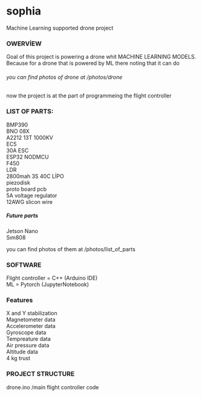 # sophia  
Machine Learning supported drone project  

### OWERVİEW
Goal of this project is powering a drone whit MACHINE LEARNING MODELS. Because for a drone that is powered by ML there noting that it can do  
###### you can find photos of drone at /photos/drone
now the project is at the part of programmeing the flight controller

### LIST OF PARTS:  

BMP390  
BNO 08X  
A2212 13T 1000KV  
EC5  
30A ESC  
ESP32 NODMCU  
F450  
LDR  
2800mah 3S 40C LİPO  
piezodisk  
proto board pcb  
5A voltage regulator  
12AWG slicon wire  
##### Future  parts
Jetson Nano  
Sım808  

you can find photos of them at /photos/list_of_parts  


### SOFTWARE  
Flight controller = C++ (Arduino IDE)  
ML = Pytorch (JupyterNotebook)  


### Features  
X and Y stabilization  
Magnetometer  data  
Accelerometer  data  
Gyroscope  data  
Tempreature data   
Air pressure data  
Altitude data  
4 kg trust  


### PROJECT STRUCTURE  
drone.ino /main flight controller code  
